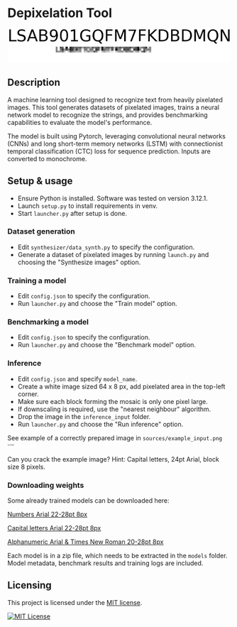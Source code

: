 # Depixelation Tool

![example](sources/example.png)

## Description
A machine learning tool designed to recognize text from heavily pixelated images.
This tool generates datasets of pixelated images, trains a neural network model to recognize the strings,
and provides benchmarking capabilities to evaluate the model's performance.

The model is built using Pytorch, leveraging convolutional neural networks (CNNs) and long short-term memory networks (LSTM)
with connectionist temporal classification (CTC) loss for sequence prediction. Inputs are converted to monochrome.

## Setup & usage
- Ensure Python is installed. Software was tested on version 3.12.1.
- Launch `setup.py` to install requirements in venv.
- Start `launcher.py` after setup is done.

### Dataset generation
- Edit `synthesizer/data_synth.py` to specify the configuration.
- Generate a dataset of pixelated images by running `launch.py` and choosing the "Synthesize images" option.

### Training a model
- Edit `config.json` to specify the configuration.
- Run `launcher.py` and choose the "Train model" option.

### Benchmarking a model
- Edit `config.json` to specify the configuration.
- Run `launcher.py` and choose the "Benchmark model" option.

### Inference
- Edit `config.json` and specify `model_name`.
- Create a white image sized 64 x 8 px, add pixelated area in the top-left corner.
- Make sure each block forming the mosaic is only one pixel large.
- If downscaling is required, use the "nearest neighbour" algorithm. 
- Drop the image in the `inference_input` folder.
- Run `launcher.py` and choose the "Run inference" option.

See example of a correctly prepared image in `sources/example_input.png` ![example input image](sources/example_input.png)

Can you crack the example image? Hint: Capital letters, 24pt Arial, block size 8 pixels.

### Downloading weights
Some already trained models can be downloaded here:

[Numbers Arial 22-28pt 8px](http://pov.ee/link/weights/numbers.zip)

[Capital letters Arial 22-28pt 8px](http://pov.ee/link/weights/capital_letters.zip)

[Alphanumeric Arial & Times New Roman 20-28pt 8px](http://pov.ee/link/weights/arial_times_general_20-28pt_8px.zip)

Each model is in a zip file, which needs to be extracted in the `models` folder.
Model metadata, benchmark results and training logs are included.

## Licensing

This project is licensed under the [MIT license](LICENSE).

[![MIT License](https://img.shields.io/badge/license-MIT_License-blue)](https://opensource.org/licenses/MIT)
